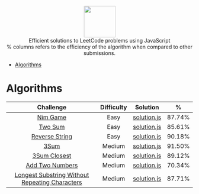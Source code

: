 <p align="center">
    <a href="https://leetcode.com/kylebonar/">
        <img height=85 src="https://discuss.leetcode.com/assets/uploads/system/site-logo.png?v=qgb1lp804jg">
    </a>
    <br>Efficient solutions to LeetCode problems using JavaScript
    <br>% columns refers to the efficiency of the algorithm when compared to other submissions.
</p>

* [Algorithms](#algorithms)



# Algorithms

|                                                Challenge                                                | Difficulty |                                                                                   Solution                                                                                  |     %     |
|:-------------------------------------------------------------------------------------------------------:|:----------:|:---------------------------------------------------------------------------------------------------------------------------------------------------------------------------:|:---------:|
| [Nim Game](https://leetcode.com/problems/nim-game/description/)                                    |    Easy     | [solution.js](https://github.com/KyleBonar/leetcode-solutions/blob/master/Algorithms/Easy/Nim%20Game/solution.js)                       |    87.74%    |
| [Two Sum](https://leetcode.com/problems/two-sum/description)                                    |    Easy     | [solution.js](https://github.com/KyleBonar/leetcode-solutions/blob/master/Algorithms/Easy/Two%20Sum/solution.js)                       |    85.61%    |
| [Reverse String](https://leetcode.com/problems/reverse-string/description/)                                    |    Easy     | [solution.js](https://github.com/KyleBonar/leetcode-solutions/blob/master/Algorithms/Easy/Reverse%20String/solution.js)                       |    90.18%    |
| [3Sum](https://leetcode.com/problems/3sum/description/)                                       |    Medium     | [solution.js](https://github.com/KyleBonar/leetcode-solutions/blob/master/Algorithms/Medium/3Sum/solution.js)                           |    91.50%    |
| [3Sum Closest](https://leetcode.com/problems/3sum-closest/description/)                                       |    Medium     | [solution.js](https://github.com/KyleBonar/leetcode-solutions/blob/master/Algorithms/Medium/3Sum%20Closest/solution.js)                           |    89.12%    |
| [Add Two Numbers](https://leetcode.com/problems/add-two-numbers/description/)                                         |    Medium   | [solution.js](https://github.com/KyleBonar/leetcode-solutions/blob/master/Algorithms/Medium/Add%20Two%20Numbers/solution.js)                              |    70.34%    |
| [Longest Substring Without Repeating Characters](https://leetcode.com/problems/longest-substring-without-repeating-characters/description/)      |    Medium   | [solution.js](https://github.com/KyleBonar/leetcode-solutions/blob/master/Algorithms/Medium/Longest%20Substring%20Without%20Repeating%20Characters/solution.js)  |    87.71%    |
